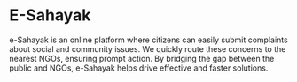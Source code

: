 # E-Sahayak
e-Sahayak is an online platform where citizens can easily submit complaints about social and community issues. We quickly route these concerns to the nearest NGOs, ensuring prompt action. By bridging the gap between the public and NGOs, e-Sahayak helps drive effective and faster solutions.
